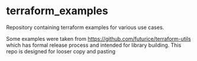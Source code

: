 # terraform_examples

Repository containing terraform examples for various use cases.

Some examples were taken from https://github.com/futurice/terraform-utils which has formal release process and intended for library building. This repo is designed for looser copy and pasting

